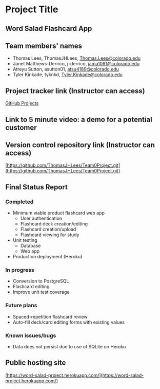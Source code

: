 # Project Title #
## Word Salad Flashcard App #

## Team members' names ##
 * Thomas Lees, ThomasJHLees, Thomas.Lees@colorado.edu
 * Janet Matthews-Derrico, j-derrico, jama1091@colorado.edu
 * Atreyu Sutton, asutton01, atsu4189@colorado.edu
 * Tyler Kinkade, tyknkd, Tyler.Kinkade@colorado.edu

## Project tracker link (Instructor can access) ##
  [GitHub Projects](https://github.com/users/ThomasJHLees/projects/1)

## Link to 5 minute video: a demo for a potential customer ##

## Version control repository link (Instructor can access) ##
  [https://github.com/ThomasJHLees/Team0Project.git](https://github.com/ThomasJHLees/Team0Project.git)
  
## Final Status Report ##
### Completed ###
 * Minimum viable product flashcard web app
   * User authentication 
   * Flashcard deck creation/editing
   * Flashcard creation/upload
   * Flashcard viewing for study
 * Unit testing
   * Database
   * Web app
 * Production deployment (Heroku)
### In progress ###
 * Conversion to PostgreSQL
 * Flashcard editing
 * Improve unit test coverage
### Future plans ###
 * Spaced-repetition flashcard review
 * Auto-fill deck/card editing forms with existing values
### Known issues/bugs ###
 * Data does not persist due to use of SQLite on Heroku

## Public hosting site ##
[https://word-salad-project.herokuapp.com/](https://word-salad-project.herokuapp.com/)
